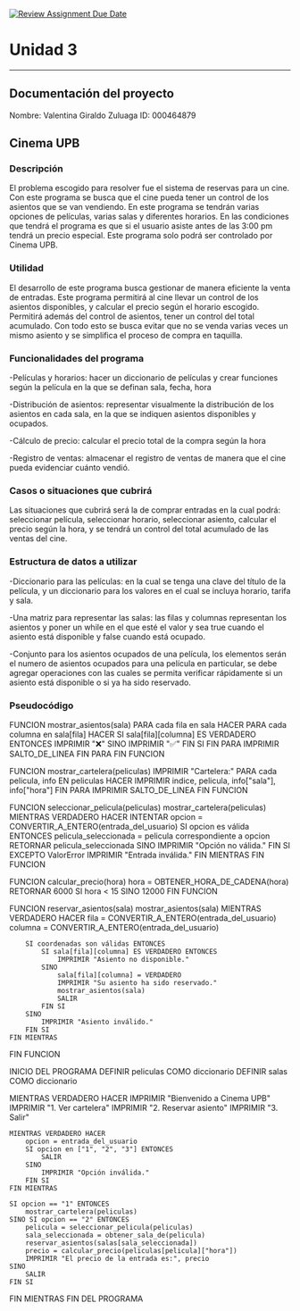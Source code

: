 [![Review Assignment Due Date](https://classroom.github.com/assets/deadline-readme-button-22041afd0340ce965d47ae6ef1cefeee28c7c493a6346c4f15d667ab976d596c.svg)](https://classroom.github.com/a/MuElT52l)
# Unidad 3
---
## Documentación del proyecto
Nombre: Valentina Giraldo Zuluaga
ID: 000464879 

## Cinema UPB 
### Descripción 
El problema escogido para resolver fue el sistema de reservas para un cine. Con este programa se busca que el cine pueda tener un control de los asientos que se van vendiendo. En este programa se tendrán varias opciones de películas, varias salas y diferentes horarios. En las condiciones que tendrá el programa es que si el usuario asiste antes de las 3:00 pm tendrá un precio especial. Este programa solo podrá ser controlado por Cinema UPB.

### Utilidad
El desarrollo de este programa busca gestionar de manera eficiente la venta de entradas. Este programa permitirá al cine llevar un control de los asientos disponibles, y calcular el precio según el horario escogido. Permitirá además del control de asientos, tener un control del total acumulado. Con todo esto se busca evitar que no se venda varias veces un mismo asiento y se simplifica el proceso de compra en taquilla. 

### Funcionalidades del programa
-Películas y horarios: hacer un diccionario de películas y crear funciones según la película en la que se definan sala, fecha, hora

-Distribución de asientos: representar visualmente la distribución de los asientos en cada sala, en la que se indiquen asientos disponibles y ocupados.

-Cálculo de precio: calcular el precio total de la compra según la hora

-Registro de ventas: almacenar el registro de ventas de manera que el cine pueda evidenciar cuánto vendió. 
 

### Casos o situaciones que cubrirá 
Las situaciones que cubrirá será la de comprar entradas en la cual podrá: seleccionar película, seleccionar horario, seleccionar asiento, calcular el precio según la hora, y se tendrá un control del total acumulado de las ventas del cine. 
  

### Estructura de datos a utilizar 
-Diccionario para las películas: en la cual se tenga una clave del título de la película, y un diccionario para los valores en el cual se incluya horario, tarifa y sala.

-Una matriz para representar las salas: las filas y columnas representan los asientos y poner un while en el que esté el valor y sea true cuando el asiento está disponible y false cuando está ocupado.

-Conjunto para los asientos ocupados de una película, los elementos serán el numero de asientos ocupados para una película en particular, se debe agregar operaciones con las cuales se permita verificar rápidamente si un asiento está disponible o si ya ha sido reservado. 

### Pseudocódigo 

FUNCION mostrar_asientos(sala)
    PARA cada fila en sala HACER
        PARA cada columna en sala[fila] HACER
            SI sala[fila][columna] ES VERDADERO ENTONCES
                IMPRIMIR "❌"
            SINO
                IMPRIMIR "✅"
            FIN SI
        FIN PARA
        IMPRIMIR SALTO_DE_LINEA
    FIN PARA
FIN FUNCION

FUNCION mostrar_cartelera(peliculas)
    IMPRIMIR "Cartelera:"
    PARA cada pelicula, info EN peliculas HACER
        IMPRIMIR indice, pelicula, info["sala"], info["hora"]
    FIN PARA
    IMPRIMIR SALTO_DE_LINEA
FIN FUNCION

FUNCION seleccionar_pelicula(peliculas)
    mostrar_cartelera(peliculas)
    MIENTRAS VERDADERO HACER
        INTENTAR
            opcion = CONVERTIR_A_ENTERO(entrada_del_usuario)
            SI opcion es válida ENTONCES
                pelicula_seleccionada = pelicula correspondiente a opcion
                RETORNAR pelicula_seleccionada
            SINO
                IMPRIMIR "Opción no válida."
            FIN SI
        EXCEPTO ValorError
            IMPRIMIR "Entrada inválida."
    FIN MIENTRAS
FIN FUNCION

FUNCION calcular_precio(hora)
    hora = OBTENER_HORA_DE_CADENA(hora)
    RETORNAR 6000 SI hora < 15 SINO 12000
FIN FUNCION

FUNCION reservar_asientos(sala)
    mostrar_asientos(sala)
    MIENTRAS VERDADERO HACER
        fila = CONVERTIR_A_ENTERO(entrada_del_usuario)
        columna = CONVERTIR_A_ENTERO(entrada_del_usuario)
        
        SI coordenadas son válidas ENTONCES
            SI sala[fila][columna] ES VERDADERO ENTONCES
                IMPRIMIR "Asiento no disponible."
            SINO
                sala[fila][columna] = VERDADERO
                IMPRIMIR "Su asiento ha sido reservado."
                mostrar_asientos(sala)
                SALIR
            FIN SI
        SINO
            IMPRIMIR "Asiento inválido."
        FIN SI
    FIN MIENTRAS
FIN FUNCION

INICIO DEL PROGRAMA
DEFINIR peliculas COMO diccionario
DEFINIR salas COMO diccionario

MIENTRAS VERDADERO HACER
    IMPRIMIR "Bienvenido a Cinema UPB"
    IMPRIMIR "1. Ver cartelera"
    IMPRIMIR "2. Reservar asiento"
    IMPRIMIR "3. Salir"

    MIENTRAS VERDADERO HACER
        opcion = entrada_del_usuario
        SI opcion en ["1", "2", "3"] ENTONCES
            SALIR
        SINO
            IMPRIMIR "Opción inválida."
        FIN SI
    FIN MIENTRAS

    SI opcion == "1" ENTONCES
        mostrar_cartelera(peliculas)
    SINO SI opcion == "2" ENTONCES
        pelicula = seleccionar_pelicula(peliculas)
        sala_seleccionada = obtener_sala_de(pelicula)
        reservar_asientos(salas[sala_seleccionada])
        precio = calcular_precio(peliculas[pelicula]["hora"])
        IMPRIMIR "El precio de la entrada es:", precio
    SINO
        SALIR
    FIN SI
FIN MIENTRAS
FIN DEL PROGRAMA
